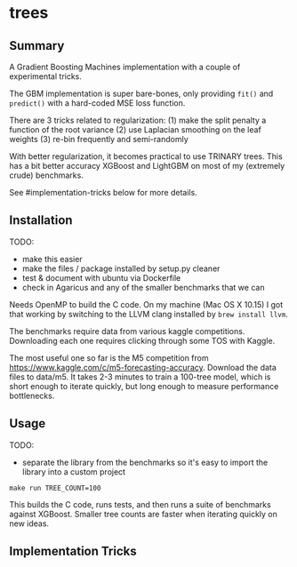 # trees

## Summary
A Gradient Boosting Machines implementation with a couple of experimental tricks.

The GBM implementation is super bare-bones, only providing `fit()` and `predict()` with a hard-coded MSE loss function.

There are 3 tricks related to regularization:
(1) make the split penalty a function of the root variance
(2) use Laplacian smoothing on the leaf weights
(3) re-bin frequently and semi-randomly

With better regularization, it becomes practical to use TRINARY trees.  This has a bit better accuracy XGBoost and LightGBM on most of my (extremely crude) benchmarks.

See #implementation-tricks below for more details.

## Installation
TODO:
  - make this easier
  - make the files / package installed by setup.py cleaner
  - test & document with ubuntu via Dockerfile
  - check in Agaricus and any of the smaller benchmarks that we can

Needs OpenMP to build the C code.  On my machine (Mac OS X 10.15) I got that working by switching to the LLVM clang installed by `brew install llvm`.

The benchmarks require data from various kaggle competitions.  Downloading each one requires clicking through some TOS with Kaggle.

The most useful one so far is the M5 competition from https://www.kaggle.com/c/m5-forecasting-accuracy.  Download the data files to data/m5.  It takes 2-3 minutes to train a 100-tree model, which is short enough to iterate quickly, but long enough to measure performance bottlenecks.

## Usage
TODO:
 - separate the library from the benchmarks so it's easy to import the library into a custom project

```
make run TREE_COUNT=100
```
This builds the C code, runs tests, and then runs a suite of benchmarks against XGBoost.  Smaller tree counts are faster when iterating quickly on new ideas.

## Implementation Tricks

